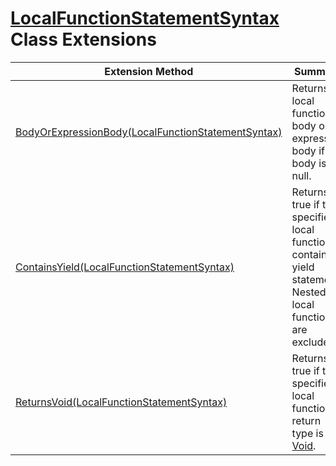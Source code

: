 # [LocalFunctionStatementSyntax](https://docs.microsoft.com/en-us/dotnet/api/microsoft.codeanalysis.csharp.syntax.localfunctionstatementsyntax) Class Extensions

| Extension Method | Summary |
| ---------------- | ------- |
| [BodyOrExpressionBody(LocalFunctionStatementSyntax)](../../../../../Roslynator/CSharp/SyntaxExtensions/BodyOrExpressionBody/README.md) | Returns local function body or an expression body if the body is null\. |
| [ContainsYield(LocalFunctionStatementSyntax)](../../../../../Roslynator/CSharp/SyntaxExtensions/ContainsYield/README.md) | Returns true if the specified local function contains yield statement\. Nested local functions are excluded\. |
| [ReturnsVoid(LocalFunctionStatementSyntax)](../../../../../Roslynator/CSharp/SyntaxExtensions/ReturnsVoid/README.md) | Returns true if the specified local function' return type is [Void](https://docs.microsoft.com/en-us/dotnet/api/system.void)\. |

